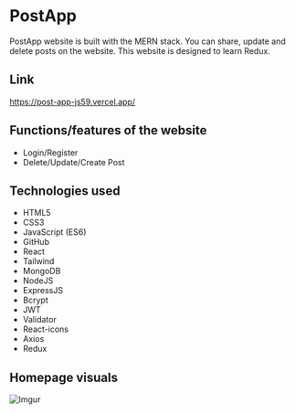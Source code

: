 # PostApp
 PostApp website is built with the MERN stack. You can share, update and delete posts on the website. This website is designed to learn Redux.

## Link
https://post-app-js59.vercel.app/

## Functions/features of the website
* Login/Register
* Delete/Update/Create Post


## Technologies used


* HTML5
* CSS3
* JavaScript (ES6)
* GitHub
* React
* Tailwind
* MongoDB
* NodeJS
* ExpressJS
* Bcrypt
* JWT
* Validator
* React-icons
* Axios
* Redux
  
  




## Homepage visuals


![Imgur](https://i.imgur.com/7DVM7bR.png)
